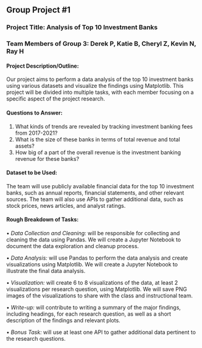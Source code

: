 ## Group Project #1

### Project Title: Analysis of Top 10 Investment Banks

### Team Members of Group 3: Derek P, Katie B, Cheryl Z, Kevin N, Ray H 

#### Project Description/Outline: 

Our project aims to perform a data analysis of the top 10 investment banks using various datasets and visualize the findings using Matplotlib. This project will be divided into multiple tasks, with each member focusing on a specific aspect of the project research. 

#### Questions to Answer:

1. What kinds of trends are revealed by tracking investment banking fees from 2017-2021? 
2. What is the size of these banks in terms of total revenue and total assets? 
3. How big of a part of the overall revenue is the investment banking revenue for these banks?

#### Dataset to be Used:

The team will use publicly available financial data for the top 10 investment banks, such as annual reports, financial statements, and other relevant sources. The team will also use APIs to gather additional data, such as stock prices, news articles, and analyst ratings. 

#### Rough Breakdown of Tasks:

•	*Data Collection and Cleaning:* will be responsible for collecting and cleaning the data using Pandas. We will create a Jupyter Notebook to document the data exploration and cleanup process.

•	*Data Analysis:* will use Pandas to perform the data analysis and create visualizations using Matplotlib. We will create a Jupyter Notebook to illustrate the final data analysis.

•	*Visualization:* will create 6 to 8 visualizations of the data, at least 2 visualizations per research question, using Matplotlib. We will save PNG images of the visualizations to share with the class and instructional team.

•	*Write-up:* will contribute to writing a summary of the major findings, including headings, for each research question, as well as a short description of the findings and relevant plots.

•	*Bonus Task:* will use at least one API to gather additional data pertinent to the research questions.
